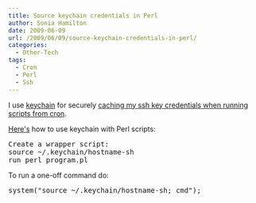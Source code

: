 ```yaml
---
title: Source keychain credentials in Perl
author: Sonia Hamilton
date: 2009-06-09
url: /2009/06/09/source-keychain-credentials-in-perl/
categories:
  - Other-Tech
tags:
  - Cron
  - Perl
  - Ssh
---
```

I use [keychain][1] for securely [caching my ssh key credentials when running scripts from cron][2].

<!--more-->

[Here's][3] how to use keychain with Perl scripts:

<pre>Create a wrapper script:
source ~/.keychain/hostname-sh
run_perl_program.pl</pre>

To run a one-off command do:

<pre>system("source ~/.keychain/hostname-sh; cmd");</pre>

 [1]: http://www.gentoo.org/proj/en/keychain/
 [2]: http://www.snowfrog.net/2007/11/15/ssh-ssh-agent-keychain-and-cron-notes/
 [3]: http://www.mail-archive.com/centos@centos.org/msg12887.html

